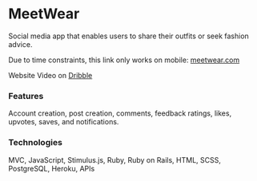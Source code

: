 # MeetWear  
Social media app that enables users to share their outfits or seek fashion advice. 
 
Due to time constraints, this link only works on mobile: [meetwear.com](https://meetwear.me/) 
 
Website Video on [Dribble](https://dribbble.com/shots/22382110-MeetWear-Social-Media-App) 
  
### Features  
Account creation, post creation, comments, feedback ratings, likes, upvotes, saves, and notifications. 
 
### Technologies 
MVC, JavaScript, Stimulus.js, Ruby, Ruby on Rails, HTML, SCSS, PostgreSQL, Heroku, APIs 
  
